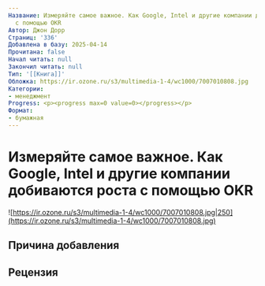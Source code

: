 ```yaml
---
Название: Измеряйте самое важное. Как Google, Intel и другие компании добиваются роста
  с помощью OKR
Автор: Джон Дорр
Страниц: '336'
Добавлена в базу: 2025-04-14
Прочитана: false
Начал читать: null
Закончил читать: null
Тип: '[[Книга]]'
Обложка: https://ir.ozone.ru/s3/multimedia-1-4/wc1000/7007010808.jpg
Категории:
- менеджмент
Progress: <p><progress max=0 value=0></progress></p>
Формат:
- бумажная
---
```

# Измеряйте самое важное. Как Google, Intel и другие компании добиваются роста с помощью OKR

![https://ir.ozone.ru/s3/multimedia-1-4/wc1000/7007010808.jpg|250](https://ir.ozone.ru/s3/multimedia-1-4/wc1000/7007010808.jpg)

## Причина добавления


## Рецензия